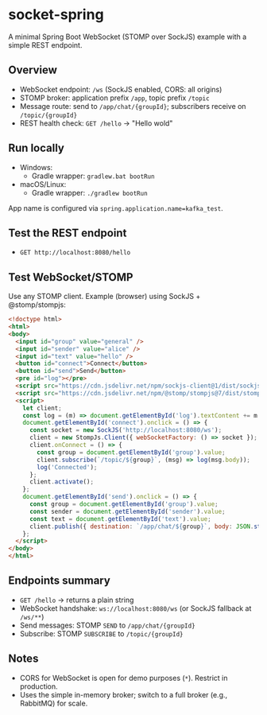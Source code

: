 # socket-spring

A minimal Spring Boot WebSocket (STOMP over SockJS) example with a simple REST endpoint.

## Overview
- WebSocket endpoint: `/ws` (SockJS enabled, CORS: all origins)
- STOMP broker: application prefix `/app`, topic prefix `/topic`
- Message route: send to `/app/chat/{groupId}`; subscribers receive on `/topic/{groupId}`
- REST health check: `GET /hello` → "Hello wold"

## Run locally
- Windows:
  - Gradle wrapper: `gradlew.bat bootRun`
- macOS/Linux:
  - Gradle wrapper: `./gradlew bootRun`

App name is configured via `spring.application.name=kafka_test`.

## Test the REST endpoint
- `GET http://localhost:8080/hello`

## Test WebSocket/STOMP
Use any STOMP client. Example (browser) using SockJS + @stomp/stompjs:

```html
<!doctype html>
<html>
<body>
  <input id="group" value="general" />
  <input id="sender" value="alice" />
  <input id="text" value="hello" />
  <button id="connect">Connect</button>
  <button id="send">Send</button>
  <pre id="log"></pre>
  <script src="https://cdn.jsdelivr.net/npm/sockjs-client@1/dist/sockjs.min.js"></script>
  <script src="https://cdn.jsdelivr.net/npm/@stomp/stompjs@7/dist/stomp.umd.min.js"></script>
  <script>
    let client;
    const log = (m) => document.getElementById('log').textContent += m + "\n";
    document.getElementById('connect').onclick = () => {
      const socket = new SockJS('http://localhost:8080/ws');
      client = new StompJs.Client({ webSocketFactory: () => socket });
      client.onConnect = () => {
        const group = document.getElementById('group').value;
        client.subscribe(`/topic/${group}`, (msg) => log(msg.body));
        log('Connected');
      };
      client.activate();
    };
    document.getElementById('send').onclick = () => {
      const group = document.getElementById('group').value;
      const sender = document.getElementById('sender').value;
      const text = document.getElementById('text').value;
      client.publish({ destination: `/app/chat/${group}`, body: JSON.stringify({ sender, content: text }) });
    };
  </script>
</body>
</html>
```

## Endpoints summary
- `GET /hello` → returns a plain string
- WebSocket handshake: `ws://localhost:8080/ws` (or SockJS fallback at `/ws/**`)
- Send messages: STOMP `SEND` to `/app/chat/{groupId}`
- Subscribe: STOMP `SUBSCRIBE` to `/topic/{groupId}`

## Notes
- CORS for WebSocket is open for demo purposes (`*`). Restrict in production.
- Uses the simple in-memory broker; switch to a full broker (e.g., RabbitMQ) for scale.
